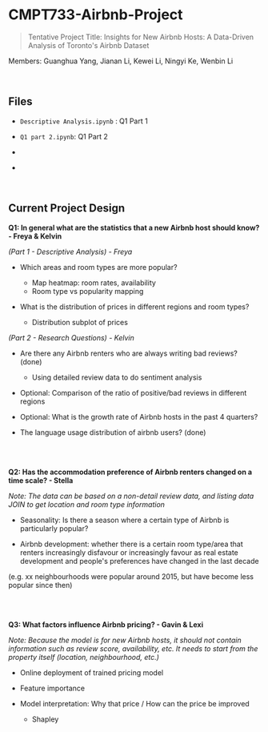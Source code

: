 # CMPT733-Airbnb-Project

> Tentative Project Title: 
> Insights for New Airbnb Hosts: A Data-Driven Analysis of Toronto's Airbnb Dataset

Members: Guanghua Yang, Jianan Li, Kewei Li, Ningyi Ke, Wenbin Li

<br>

## Files

 - `Descriptive Analysis.ipynb` : Q1 Part 1

 - `Q1 part 2.ipynb`: Q1 Part 2

 - ` `

 - ` `


<br>

## Current Project Design

**Q1: In general what are the statistics that a new Airbnb host should know? - Freya & Kelvin**

*(Part 1 - Descriptive Analysis) - Freya*
 
- Which areas and room types are more popular?
    - Map heatmap: room rates, availability
    - Room type vs popularity mapping

- What is the distribution of prices in different regions and room types?

     - Distribution subplot of prices


*(Part 2 - Research Questions) - Kelvin*

- Are there any Airbnb renters who are always writing bad reviews? (done)

    - Using detailed review data to do sentiment analysis

- Optional: Comparison of the ratio of positive/bad reviews in different regions

- Optional: What is the growth rate of Airbnb hosts in the past 4 quarters?

- The language usage distribution of airbnb users? (done)

<br><br>

**Q2: Has the accommodation preference of Airbnb renters changed on a time scale? - Stella**

*Note: The data can be based on a non-detail review data, and listing data JOIN to get location and room type information*

 - Seasonality: Is there a season where a certain type of Airbnb is particularly popular?

 - Airbnb development: whether there is a certain room type/area that renters increasingly disfavour or increasingly favour as real estate development and people's preferences have changed in the last decade 

(e.g. xx neighbourhoods were popular around 2015, but have become less popular since then)

<br><br>

**Q3: What factors influence Airbnb pricing? - Gavin & Lexi**

*Note: Because the model is for new Airbnb hosts, it should not contain information such as review score, availability, etc. It needs to start from the property itself (location, neighbourhood, etc.)*

 - Online deployment of trained pricing model

 - Feature importance

 - Model interpretation: Why that price / How can the price be improved 
 
    - Shapley

